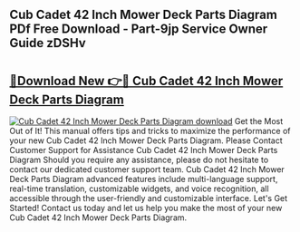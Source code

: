 ## Cub Cadet 42 Inch Mower Deck Parts Diagram PDf Free Download - Part-9jp Service Owner Guide zDSHv

# <h2><a href="http://dftoys9.blite.top/?on=Cub+Cadet+42+Inch+Mower+Deck+Parts+Diagram">🔗Download New 👉🔴 Cub Cadet 42 Inch Mower Deck Parts Diagram</a></h2>

[![Cub Cadet 42 Inch Mower Deck Parts Diagram download](https://i.imgur.com/lujVjoI.png)](http://dftoys9.blite.top/?on=Cub+Cadet+42+Inch+Mower+Deck+Parts+Diagram)
Get the Most Out of It! This manual offers tips and tricks to maximize the performance of your new Cub Cadet 42 Inch Mower Deck Parts Diagram. Please Contact Customer Support for Assistance Cub Cadet 42 Inch Mower Deck Parts Diagram Should you require any assistance, please do not hesitate to contact our dedicated customer support team. Cub Cadet 42 Inch Mower Deck Parts Diagram advanced features include multi-language support, real-time translation, customizable widgets, and voice recognition, all accessible through the user-friendly and customizable interface. Let's Get Started! Contact us today and let us help you make the most of your new Cub Cadet 42 Inch Mower Deck Parts Diagram.
